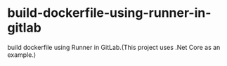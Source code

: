 # build-dockerfile-using-runner-in-gitlab
build dockerfile using Runner in GitLab.(This project uses .Net Core as an example.)
